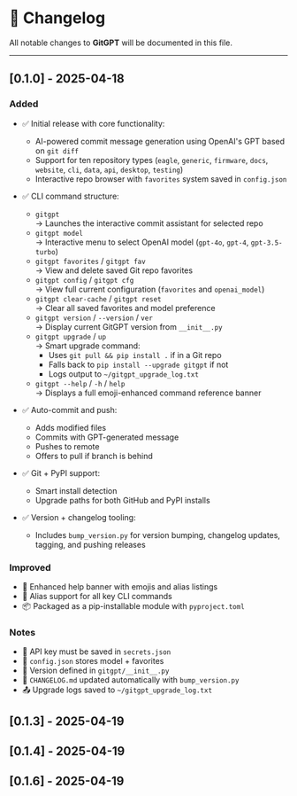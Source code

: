 # 📜 Changelog

All notable changes to **GitGPT** will be documented in this file.

---

## [0.1.0] - 2025-04-18

### Added
- ✅ Initial release with core functionality:
  - AI-powered commit message generation using OpenAI's GPT based on `git diff`
  - Support for ten repository types (`eagle`, `generic`, `firmware`, `docs`, `website`, `cli`, `data`, `api`, `desktop`, `testing`)
  - Interactive repo browser with `favorites` system saved in `config.json`

- ✅ CLI command structure:
  - `gitgpt`  
    → Launches the interactive commit assistant for selected repo
  - `gitgpt model`  
    → Interactive menu to select OpenAI model (`gpt-4o`, `gpt-4`, `gpt-3.5-turbo`)
  - `gitgpt favorites` / `gitgpt fav`  
    → View and delete saved Git repo favorites
  - `gitgpt config` / `gitgpt cfg`  
    → View full current configuration (`favorites` and `openai_model`)
  - `gitgpt clear-cache` / `gitgpt reset`  
    → Clear all saved favorites and model preference
  - `gitgpt version` / `--version` / `ver`  
    → Display current GitGPT version from `__init__.py`
  - `gitgpt upgrade` / `up`  
    → Smart upgrade command:
      - Uses `git pull && pip install .` if in a Git repo
      - Falls back to `pip install --upgrade gitgpt` if not
      - Logs output to `~/gitgpt_upgrade_log.txt`
  - `gitgpt --help` / `-h` / `help`  
    → Displays a full emoji-enhanced command reference banner

- ✅ Auto-commit and push:
  - Adds modified files
  - Commits with GPT-generated message
  - Pushes to remote
  - Offers to pull if branch is behind

- ✅ Git + PyPI support:
  - Smart install detection
  - Upgrade paths for both GitHub and PyPI installs

- ✅ Version + changelog tooling:
  - Includes `bump_version.py` for version bumping, changelog updates, tagging, and pushing releases

### Improved
- 🔄 Enhanced help banner with emojis and alias listings
- 🧠 Alias support for all key CLI commands
- 📦 Packaged as a pip-installable module with `pyproject.toml`

### Notes
- 🔐 API key must be saved in `secrets.json`
- 📄 `config.json` stores model + favorites
- 🧠 Version defined in `gitgpt/__init__.py`
- 📝 `CHANGELOG.md` updated automatically with `bump_version.py`
- 📤 Upgrade logs saved to `~/gitgpt_upgrade_log.txt`

## [0.1.3] - 2025-04-19

## [0.1.4] - 2025-04-19

## [0.1.6] - 2025-04-19
